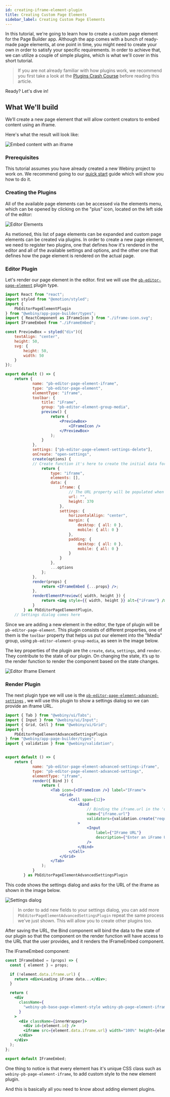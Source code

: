 ```yaml
---
id: creating-iframe-element-plugin
title: Creating Custom Page Elements
sidebar_label: Creating Custom Page Elements
---
```


In this tutorial, we're going to learn how to create a custom page element for the Page Builder app. Although the app comes with a bunch of ready-made page elements, at one point in time, you might need to create your own in order to satisfy your specific requirements. In order to achieve that, we can utilize a couple of simple plugins, which is what we'll cover in this short tutorial.

> If you are not already familiar with how plugins work, we recommend
> you first take a look at the [Plugins Crash Course](/docs/developer-tutorials/plugins-crash-course) before reading this article.

Ready? Let's dive in!

## What We'll build

We’ll create a new page element that will allow content creators to embed content using an iframe.

Here's what the result will look like:

![Embed content with an iframe](/img/webiny-apps/page-builder/development/development/plugin-reference/editor/iframe/iframe-plugin.png)


### Prerequisites

This tutorial assumes you have already created a new Webiny project to work on. We recommend going to our [quick start](/docs/get-started/quick-start.md) guide which will show you how to do it.

### Creating the Plugins


All of the available page elements can be accessed via the elements menu, which can be opened by clicking on the "plus" icon, located on the left side of the editor:


![Editor Elements](/img/webiny-apps/page-builder/development/development/plugin-reference/editor/iframe/editor-elements.png)


As metioned, this list of page elements can be expanded and custom page elements can be created via plugins. In order to create a new page element, we need to register two plugins, one that defines how it's rendered in the editor and all of the available settings and options, and the other one that defines how the page element is rendered on the actual page.

### Editor Plugin

Let's render our page element in the editor. first we will use the [`pb-editor-page-element`](/docs/webiny-apps/page-builder/development/plugins-reference/app#pb-editor-page-element)
 plugin type.


```jsx
import React from "react";
import styled from "@emotion/styled";
import {
    PbEditorPageElementPlugin
} from "@webiny/app-page-builder/types";
import { ReactComponent as IFrameIcon } from "./iframe-icon.svg";
import IFrameEmbed from "./iFrameEmbed";

const PreviewBox = styled("div")({
    textAlign: "center",
    height: 50,
    svg: {
        height: 50,
        width: 50
    }
});

export default () => {
    return {
            name: "pb-editor-page-element-iframe",
            type: "pb-editor-page-element",
            elementType: "iframe",
            toolbar: {
                title: "iFrame",
                group: "pb-editor-element-group-media",
                preview() {
                    return (
                        <PreviewBox>
                            <IFrameIcon />
                        </PreviewBox>
                    );
                }
            },
            settings: ["pb-editor-page-element-settings-delete"],
            onCreate: "open-settings",
            create(options) {
            // Create function it's here to create the initial data for the page element, which then is utilized in theIFrameEmbed, in settings dialog, etc.
                return {
                    type: "iframe",
                    elements: [],
                    data: {
                        iframe: {
                            // The URL property will be populated when user enters the URL in the settings dialog
                            url: "",
                            height: 370
                        },
                        settings: {
                            horizontalAlign: "center",
                            margin: {
                                desktop: { all: 0 },
                                mobile: { all: 0 }
                            },
                            padding: {
                                desktop: { all: 0 },
                                mobile: { all: 0 }
                            }
                        }
                    },
                    ...options
                };
            },
            render(props) {
                return <IFrameEmbed {...props} />;
            },
            renderElementPreview({ width, height }) {
                return <img style={{ width, height }} alt={"iFrame"} />;
            }
        } as PbEditorPageElementPlugin,
    // Settings dialog comes here
```

Since we are adding a new element in the editor, the type of plugin will be `pb-editor-page-element`. This plugin consists of different properties, one of them is the `toolbar` property that helps us put our element into the "Media" group, using `pb-editor-element-group-media`, as seen in the image below.

The key properties of the plugin are the `create`, `data`, `settings`, and `render`. They contribute to the state of our plugin. On changing the state, it’s up to the render function to render the component based on the state changes.

![Editor Iframe Element](/img/webiny-apps/page-builder/development/development/plugin-reference/editor/iframe/editor-iframe-plugin.png)

### Render Plugin

The next plugin type we will use is the [`pb-editor-page-element-advanced-settings`](/docs/webiny-apps/page-builder/development/plugins-reference/app#pb-editor-page-element-advanced-settings)
, we will use this plugin to show a settings dialog so we can provide an iframe URL.

```jsx
import { Tab } from "@webiny/ui/Tabs";
import { Input } from "@webiny/ui/Input";
import { Grid, Cell } from "@webiny/ui/Grid";
import {
    PbEditorPageElementAdvancedSettingsPlugin
} from "@webiny/app-page-builder/types";
import { validation } from "@webiny/validation";


export default () => {
    return {
            name: "pb-editor-page-element-advanced-settings-iframe",
            type: "pb-editor-page-element-advanced-settings",
            elementType: "iframe",
            render({ Bind }) {
                return (
                    <Tab icon={<IFrameIcon />} label="IFrame">
                        <Grid>
                            <Cell span={12}>
                                <Bind
                                    // Binding the iframe.url in the 'data' property
                                    name={"iframe.url"}
                                    validators={validation.create("required,url")}
                                >
                                    <Input
                                        label={"IFrame URL"}
                                        description={"Enter an iFrame URL"}
                                    />
                                </Bind>
                            </Cell>
                        </Grid>
                    </Tab>
                );
            }
        } as PbEditorPageElementAdvancedSettingsPlugin

```

This code shows the settings dialog and asks for the URL of the iframe as shown in the image below.

![Settings dialog](/img/webiny-apps/page-builder/development/development/plugin-reference/editor/iframe/settings-dialog.png)

> In order to add new fields to your settings dialog, you can add more `PbEditorPageElementAdvancedSettingsPlugin` repeat the same process we've just shown. This will allow you to create other plugins too.

After saving the URL, the Bind component will bind the data to the state of our plugin so that the component on the render function will have access to the URL that the user provides, and it renders the IFrameEmbed component.

The IFrameEmbed component:

```jsx
const IFrameEmbed = (props) => {
  const { element } = props;

  if (!element.data.iframe.url) {
    return <div>Loading iFrame data...</div>;
  }

  return (
    <div
      className={
        "webiny-pb-base-page-element-style webiny-pb-page-element-iframe " + outerWrapper
      }
    >
      <div className={innerWrapper}>
        <div id={element.id} />
        <iframe src={element.data.iframe.url} width="100%" height={element.data.iframe.height} />
      </div>
    </div>
  );
};

export default IFrameEmbed;
```

One thing to notice is that every element has it's unique CSS class such as `webiny-pb-page-element-iframe`, to add custom style to the new element plugin.

And this is basically all you need to know about adding element plugins.
